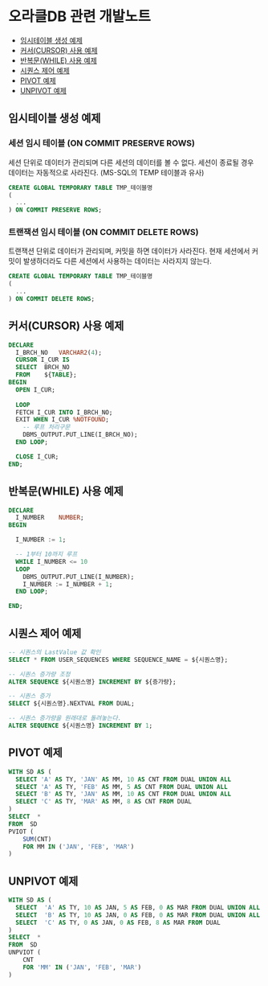 # 오라클DB 관련 개발노트
  - [임시테이블 생성 예제](#임시테이블-생성-예제)
  - [커서(CURSOR) 사용 예제](#커서cursor-사용-예제)
  - [반복문(WHILE) 사용 예제](#반복문while-사용-예제)
  - [시퀀스 제어 예제](#시퀀스-제어-예제)
  - [PIVOT 예제](#pivot-예제)
  - [UNPIVOT 예제](#unpivot-예제)
  
## 임시테이블 생성 예제
### 세션 임시 테이블 (ON COMMIT PRESERVE ROWS)
세션 단위로 데이터가 관리되며 다른 세션의 데이터를 볼 수 없다. 세션이 종료될 경우 데이터는 자동적으로 사라진다. (MS-SQL의 TEMP 테이블과 유사)

``` sql
CREATE GLOBAL TEMPORARY TABLE TMP_테이블명
(
  ...
) ON COMMIT PRESERVE ROWS;
```

### 트랜잭션 임시 테이블 (ON COMMIT DELETE ROWS)
트랜잭션 단위로 데이터가 관리되며, 커밋을 하면 데이터가 사라진다. 현재 세션에서 커밋이 발생하더라도 다른 세션에서 사용하는 데이터는 사라지지 않는다.

``` sql
CREATE GLOBAL TEMPORARY TABLE TMP_테이블명
(
  ...
) ON COMMIT DELETE ROWS;
```

## 커서(CURSOR) 사용 예제
``` sql
DECLARE
  I_BRCH_NO   VARCHAR2(4);
  CURSOR I_CUR IS
  SELECT  BRCH_NO
  FROM    ${TABLE};
BEGIN
  OPEN I_CUR;
  
  LOOP
  FETCH I_CUR INTO I_BRCH_NO;
  EXIT WHEN I_CUR %NOTFOUND;
    -- 루프 처리구문
    DBMS_OUTPUT.PUT_LINE(I_BRCH_NO);
  END LOOP;

  CLOSE I_CUR;  
END;  
```

## 반복문(WHILE) 사용 예제
``` sql
DECLARE
  I_NUMBER    NUMBER;
BEGIN

  I_NUMBER := 1;

  -- 1부터 10까지 루프
  WHILE I_NUMBER <= 10  
  LOOP
    DBMS_OUTPUT.PUT_LINE(I_NUMBER);
    I_NUMBER := I_NUMBER + 1;
  END LOOP;

END;
```

## 시퀀스 제어 예제
``` sql
-- 시퀀스의 LastValue 값 확인
SELECT * FROM USER_SEQUENCES WHERE SEQUENCE_NAME = ${시퀀스명};

-- 시퀀스 증가량 조정
ALTER SEQUENCE ${시퀀스명} INCREMENT BY ${증가량};

-- 시퀀스 증가
SELECT ${시퀀스명}.NEXTVAL FROM DUAL;

-- 시퀀스 증가량을 원래대로 돌려놓는다.
ALTER SEQUENCE ${시퀀스명} INCREMENT BY 1;
```

## PIVOT 예제
``` sql
WITH SD AS (
  SELECT 'A' AS TY, 'JAN' AS MM, 10 AS CNT FROM DUAL UNION ALL
  SELECT 'A' AS TY, 'FEB' AS MM, 5 AS CNT FROM DUAL UNION ALL
  SELECT 'B' AS TY, 'JAN' AS MM, 10 AS CNT FROM DUAL UNION ALL
  SELECT 'C' AS TY, 'MAR' AS MM, 8 AS CNT FROM DUAL
)
SELECT  *
FROM  SD
PVIOT (
    SUM(CNT)
    FOR MM IN ('JAN', 'FEB', 'MAR')
)
```

## UNPIVOT 예제
``` sql
WITH SD AS (
  SELECT  'A' AS TY, 10 AS JAN, 5 AS FEB, 0 AS MAR FROM DUAL UNION ALL
  SELECT  'B' AS TY, 10 AS JAN, 0 AS FEB, 0 AS MAR FROM DUAL UNION ALL
  SELECT  'C' AS TY, 0 AS JAN, 0 AS FEB, 8 AS MAR FROM DUAL
)
SELECT  *
FROM  SD
UNPVIOT (
    CNT
    FOR 'MM' IN ('JAN', 'FEB', 'MAR')
)
```